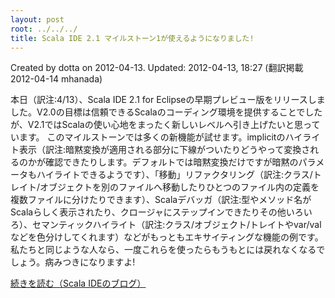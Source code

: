 ```yaml
---
layout: post
root: ../../../
title: Scala IDE 2.1 マイルストーン1が使えるようになりました!
---
```


Created by dotta on 2012-04-13. Updated: 2012-04-13, 18:27 (翻訳掲載 2012-04-14 mhanada)

本日（訳注:4/13）、Scala IDE 2.1 for Eclipseの早期プレビュー版をリリースしました。V2.0の目標は信頼できるScalaのコーディング環境を提供することでしたが、V2.1ではScalaの使い心地をまったく新しいレベルへ引き上げたいと思っています。
このマイルストーンでは多くの新機能が試せます。implicitのハイライト表示（訳注:暗黙変換が適用される部分に下線がついたりどうやって変換されるのかが確認できたりします。デフォルトでは暗黙変換だけですが暗黙のパラメータもハイライトできるようです）、「移動」リファクタリング（訳注:クラス/トレイト/オブジェクトを別のファイルへ移動したりひとつのファイル内の定義を複数ファイルに分けたりできます）、Scalaデバッガ（訳注:型やメソッド名がScalaらしく表示されたり、クロージャにステップインできたりその他いろいろ）、セマンティックハイライト（訳注:クラス/オブジェクト/トレイトやvar/valなどを色分けしてくれます）などがもっともエキサイティングな機能の例です。私たちと同じような人なら、一度これらを使ったらもうもとには戻れなくなるでしょう。病みつきになりますよ!

[続きを読む（Scala IDEのブログ）](http://scala-ide.org/blog/release-notes-2.1-Milestone-1.html)